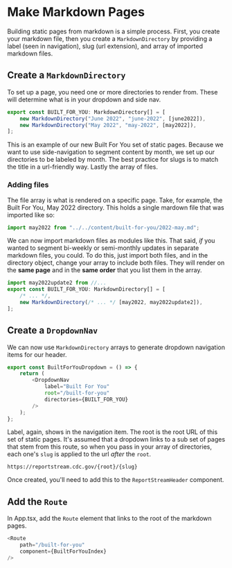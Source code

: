 # Make Markdown Pages

Building static pages from markdown is a simple process. First, you create 
your markdown file, then you create a `MarkdownDirectory` by providing a 
label (seen in navigation), slug (url extension), and array of imported 
markdown files.

## Create a `MarkdownDirectory`

To set up a page, you need one or more directories to render from. These 
will determine what is in your dropdown and side nav.

```typescript jsx
export const BUILT_FOR_YOU: MarkdownDirectory[] = [
    new MarkdownDirectory("June 2022", "june-2022", [june2022]),
    new MarkdownDirectory("May 2022", "may-2022", [may2022]),
];
```

This is an example of our new Built For You set of static pages. Because we 
want to use side-navigation to segment content by month, we set up our directories 
to be labeled by month. The best practice for slugs is to match the title in a url-friendly 
way. Lastly the array of files.

### Adding files

The file array is what is rendered on a specific page. Take, for example, the 
Built For You, May 2022 directory. This holds a single mardown file that 
was imported like so:

```typescript jsx
import may2022 from "../../content/built-for-you/2022-may.md";
```

We can now import markdown files as modules like this. That said, _if_ you 
wanted to segment bi-weekly or semi-monthly updates in separate markdown files, 
you could. To do this, just import both files, and in the directory object, change 
your array to include both files. They will render on the **same page** and in the 
**same order** that you list them in the array.

```typescript jsx
import may2022update2 from //...
export const BUILT_FOR_YOU: MarkdownDirectory[] = [
    /* ... */,
    new MarkdownDirectory(/* ... */ [may2022, may2022update2]),
];
```

## Create a `DropdownNav`

We can now use `MarkdownDirectory` arrays to generate dropdown navigation items 
for our header.

```typescript jsx
export const BuiltForYouDropdown = () => {
    return (
        <DropdownNav
            label="Built For You"
            root="/built-for-you"
            directories={BUILT_FOR_YOU}
        />
    );
};
```

Label, again, shows in the navigation item. The root is the root URL of this set of 
static pages. It's assumed that a dropdown links to a sub set of pages that stem from 
this route, so when you pass in your array of directories, each one's `slug` is applied 
to the url _after_ the `root`. 

```
https://reportstream.cdc.gov/{root}/{slug}
```

Once created, you'll need to add this to the `ReportStreamHeader` component.

## Add the `Route`

In App.tsx, add the `Route` element that links to the root of the markdown pages.

```typescript jsx
<Route
    path="/built-for-you"
    component={BuiltForYouIndex}
/>
```